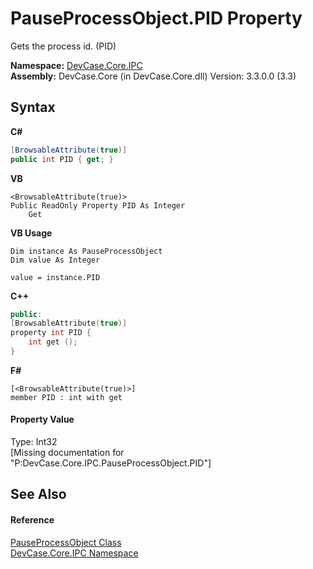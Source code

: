 # PauseProcessObject.PID Property 
 

Gets the process id. (PID)

**Namespace:**&nbsp;<a href="N_DevCase_Core_IPC">DevCase.Core.IPC</a><br />**Assembly:**&nbsp;DevCase.Core (in DevCase.Core.dll) Version: 3.3.0.0 (3.3)

## Syntax

**C#**<br />
``` C#
[BrowsableAttribute(true)]
public int PID { get; }
```

**VB**<br />
``` VB
<BrowsableAttribute(true)>
Public ReadOnly Property PID As Integer
	Get
```

**VB Usage**<br />
``` VB Usage
Dim instance As PauseProcessObject
Dim value As Integer

value = instance.PID

```

**C++**<br />
``` C++
public:
[BrowsableAttribute(true)]
property int PID {
	int get ();
}
```

**F#**<br />
``` F#
[<BrowsableAttribute(true)>]
member PID : int with get

```


#### Property Value
Type: Int32<br />\[Missing <value> documentation for "P:DevCase.Core.IPC.PauseProcessObject.PID"\]

## See Also


#### Reference
<a href="T_DevCase_Core_IPC_PauseProcessObject">PauseProcessObject Class</a><br /><a href="N_DevCase_Core_IPC">DevCase.Core.IPC Namespace</a><br />